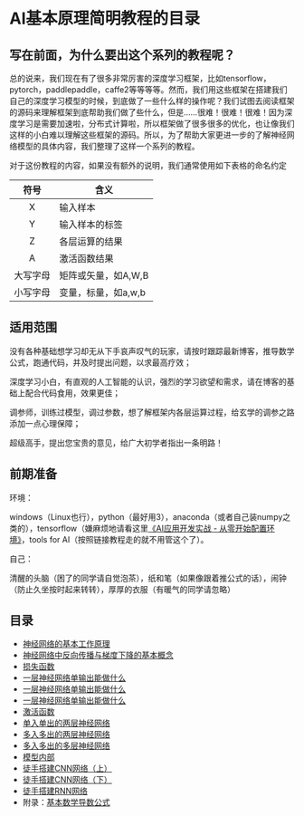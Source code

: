 # AI基本原理简明教程的目录

## 写在前面，为什么要出这个系列的教程呢？

  总的说来，我们现在有了很多非常厉害的深度学习框架，比如tensorflow，pytorch，paddlepaddle，caffe2等等等等。然而，我们用这些框架在搭建我们自己的深度学习模型的时候，到底做了一些什么样的操作呢？我们试图去阅读框架的源码来理解框架到底帮助我们做了些什么，但是……很难！很难！很难！因为深度学习是需要加速啦，分布式计算啦，所以框架做了很多很多的优化，也让像我们这样的小白难以理解这些框架的源码。所以，为了帮助大家更进一步的了解神经网络模型的具体内容，我们整理了这样一个系列的教程。

对于这份教程的内容，如果没有额外的说明，我们通常使用如下表格的命名约定

| 符号 | 含义|
|:------------:|-------------|
| X | 输入样本 |
| Y | 输入样本的标签 |
| Z | 各层运算的结果|
| A | 激活函数结果|
| 大写字母 | 矩阵或矢量，如A,W,B|
| 小写字母 | 变量，标量，如a,w,b|

## 适用范围
  
  没有各种基础想学习却无从下手哀声叹气的玩家，请按时跟踪最新博客，推导数学公式，跑通代码，并及时提出问题，以求最高疗效；

  深度学习小白，有直观的人工智能的认识，强烈的学习欲望和需求，请在博客的基础上配合代码食用，效果更佳；

  调参师，训练过模型，调过参数，想了解框架内各层运算过程，给玄学的调参之路添加一点心理保障；

  超级高手，提出您宝贵的意见，给广大初学者指出一条明路！

## 前期准备

  环境：
  
  windows（Linux也行），python（最好用3），anaconda（或者自己装numpy之类的），tensorflow（嫌麻烦地请看这里[《AI应用开发实战 - 从零开始配置环境》](https://www.cnblogs.com/ms-uap/p/9123033.html)，tools for AI（按照链接教程走的就不用管这个了）。
  
  自己：

  清醒的头脑（困了的同学请自觉泡茶），纸和笔（如果像跟着推公式的话），闹钟（防止久坐按时起来转转），厚厚的衣服（有暖气的同学请忽略）

## 目录
+ [神经网络的基本工作原理](./1-神经网络的基本工作原理.md)
+ [神经网络中反向传播与梯度下降的基本概念](./2-反向传播与梯度下降.md)
+ [损失函数](./3-损失函数.md)
+ [一层神经网络单输出能做什么](./4-一层神经网络单输出能做什么.md)
+ [一层神经网络单输出能做什么](./5-多入单出的一层神经网络.md)
+ [一层神经网络单输出能做什么](./6-多入多出的一层神经网络.md)
+ [激活函数](./7-激活函数.md)
+ [单入单出的两层神经网络](./8-单入单出的两层神经网络.md)
+ [多入多出的两层神经网络](./9-多入多出的两层神经网络.md)
+ [多入多出的多层神经网络](./10-多入多出的多层神经网络.md)
+ [模型内部](./11-模型内部.md)
+ [徒手搭建CNN网络（上）](./12-徒手搭建用CNN网络（上）.md)
+ [徒手搭建CNN网络（下）](./13-徒手搭建用CNN网络（下）.md)
+ [徒手搭建RNN网络](./15-徒手搭建用RNN网络.md)
+ 附录：[基本数学导数公式](./0-基本数学导数公式.md)